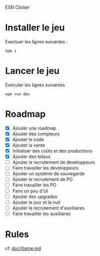 ESN Clicker

# Installer le jeu

Exectuer les lignes suivantes :

```
npm i
```

# Lancer le jeu

Executer les lignes suivantes

```
npm run dev
```

# Roadmap

- [X] Ajouter une roadmap
- [X] Ajouter des compteurs
- [X] Ajouter le code
- [X] Ajouter la vente
- [X] Initialiser des coûts et des productions
- [X] Ajouter des totaux
- [ ] Ajouter le recrutement de developpeurs
- [ ] Faire travailler les developpeurs
- [ ] Ajouter un système de sauvegarde
- [ ] Ajouter le recrutement de PO
- [ ] Faire travailler les PO
- [ ] Faire un peu d'UI
- [ ] Ajouter des upgrades
- [ ] Ajouter le jour et la nuit
- [ ] Ajouter le recrutement d'auxiliaires
- [ ] Faire travailler les auxiliaires

# Rules

cf. [doc/Game.md](doc/Game.md)